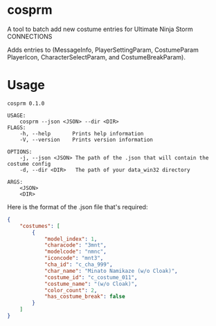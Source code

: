 # cosprm
A tool to batch add new costume entries for Ultimate Ninja Storm CONNECTIONS

Adds entries to (MessageInfo, PlayerSettingParam, CostumeParam PlayerIcon, CharacterSelectParam, and CostumeBreakParam).

#  Usage
```
cosprm 0.1.0

USAGE:
    cosprm --json <JSON> --dir <DIR>
FLAGS:
    -h, --help       Prints help information
    -V, --version    Prints version information

OPTIONS:
    -j, --json <JSON> The path of the .json that will contain the costume config
    -d, --dir <DIR>   The path of your data_win32 directory

ARGS:
    <JSON>
    <DIR>
```

Here is the format of the .json file that's required:
```json
{
    "costumes": [
        {   
            "model_index": 1,
            "characode": "3mnt",
            "modelcode": "nmnc",
            "iconcode": "mnt3",
            "cha_id": "c_cha_999",
            "char_name": "Minato Namikaze (w/o Cloak)",
            "costume_id": "c_costume_011",
            "costume_name": "(w/o Cloak)",
            "color_count": 2,
            "has_costume_break": false
        }
    ]
}
```
